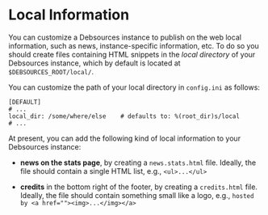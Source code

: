 Local Information
=================

You can customize a Debsources instance to publish on the web local
information, such as news, instance-specific information, etc.  To do so you
should create files containing HTML snippets in the *local directory* of your
Debsources instance, which by default is located at `$DEBSOURCES_ROOT/local/`.

You can customize the path of your local directory in `config.ini` as follows:

	[DEFAULT]
	# ...
	local_dir: /some/where/else    # defaults to: %(root_dir)s/local
	# ...

At present, you can add the following kind of local information to your
Debsources instance:

- **news on the stats page**, by creating a `news.stats.html` file. Ideally,
  the file should contain a single HTML list, e.g., `<ul>...</ul>`

- **credits** in the bottom right of the footer, by creating a `credits.html`
  file. Ideally, the file should contain something small like a logo, e.g.,
  `hosted by <a href=""><img>...</img></a>`
